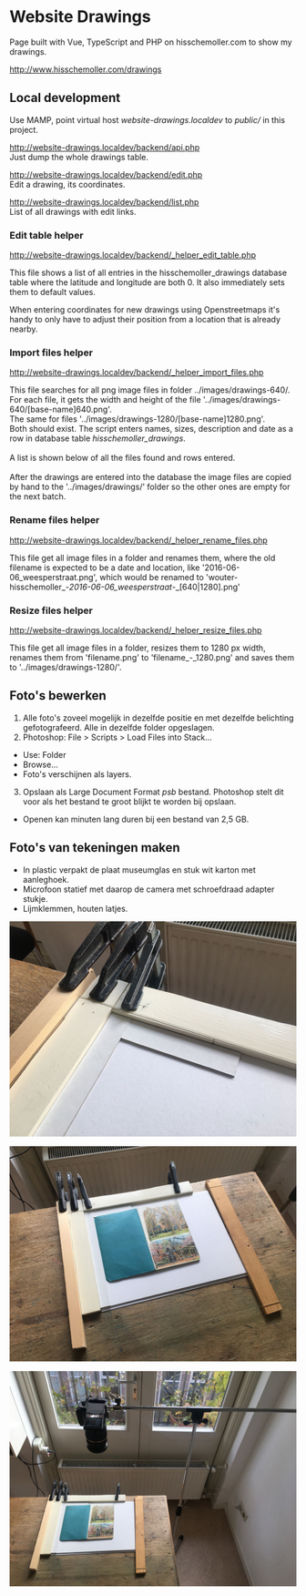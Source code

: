 # Website Drawings

Page built with Vue, TypeScript and PHP on hisschemoller.com to show my drawings.

http://www.hisschemoller.com/drawings

## Local development

Use MAMP, point virtual host *website-drawings.localdev* to *public/* in this project.

http://website-drawings.localdev/backend/api.php<br>
Just dump the whole drawings table.

http://website-drawings.localdev/backend/edit.php<br>
Edit a drawing, its coordinates.

http://website-drawings.localdev/backend/list.php<br>
List of all drawings with edit links.

### Edit table helper

http://website-drawings.localdev/backend/_helper_edit_table.php

This file shows a list of all entries in the hisschemoller_drawings database table where the
latitude and longitude are both 0. It also immediately sets them to default values.

When entering coordinates for new drawings using Openstreetmaps it's handy to only have to adjust
their position from a location that is already nearby.

### Import files helper

http://website-drawings.localdev/backend/_helper_import_files.php

This file searches for all png image files in folder ../images/drawings-640/.<br>
For each file, it gets the width and height of the file
'../images/drawings-640/[base-name]640.png'.<br>
The same for files '../images/drawings-1280/[base-name]1280.png'.<br>
Both should exist. The script enters names, sizes, description and date as a row in database table
*hisschemoller_drawings*.<br>
<br>
A list is shown below of all the files found and rows entered.<br>
<br>
After the drawings are entered into the database the image files are copied by hand to the
'../images/drawings/' folder so the other ones are empty for the next batch.

### Rename files helper

http://website-drawings.localdev/backend/_helper_rename_files.php

This file get all image files in a folder and renames them, where the old filename is expected to be
a date and location, like '2016-06-06_weesperstraat.png', which would be renamed to 'wouter-hisschemoller_-_2016-06-06_weesperstraat_-_[640|1280].png'

### Resize files helper

http://website-drawings.localdev/backend/_helper_resize_files.php

This file get all image files in a folder, resizes them to 1280 px width, renames them from
'filename.png' to 'filename_-_1280.png' and saves them to '../images/drawings-1280/'.


## Foto's bewerken

1. Alle foto's zoveel mogelijk in dezelfde positie en met dezelfde belichting gefotografeerd. Alle in
dezelfde folder opgeslagen.
2. Photoshop: File > Scripts > Load Files into Stack...
  * Use: Folder
  * Browse...
  * Foto's verschijnen als layers.
3. Opslaan als Large Document Format *psb* bestand. Photoshop stelt dit voor als het bestand te groot
blijkt te worden bij opslaan.
  * Openen kan minuten lang duren bij een bestand van 2,5 GB.

## Foto's van tekeningen maken

* In plastic verpakt de plaat museumglas en stuk wit karton met aanleghoek.
* Microfoon statief met daarop de camera met schroefdraad adapter stukje.
* Lijmklemmen, houten latjes.

![Aanleghoek](assets/img/tafel1.jpg 'Aanleghoek')

![Glasplaat](assets/img/tafel2.jpg 'Glasplaat')

![Camera](assets/img/tafel3.jpg 'Camera')